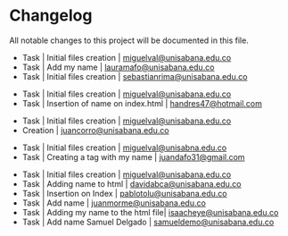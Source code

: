 # Changelog

All notable changes to this project will be documented in this file.

* Task | Initial files creation | miguelval@unisabana.edu.co
* Task | Add my name | lauramafo@unisabana.edu.co
* Task | Initial files creation | sebastianrima@unisabana.edu.co
- Task | Initial files creation | miguelval@unisabana.edu.co
- Task | Insertion of name on index.html | handres47@hotmail.com
* Task | Initial files creation | miguelval@unisabana.edu.co
* Creation | juancorro@unisabana.edu.co
- Task | Initial files creation | miguelval@unisabna.edu.co
- Task | Creating a tag with my name | juandafo31@gmail.com
* Task | Initial files creation | miguelval@unisabana.edu.co
* Task | Adding name to html | davidabca@unisabana.edu.co
* Task | Insertion on Index | pablotolu@unisabana.edu.co
* Task | Add name | juanmorme@unisabana.edu.co
* Task | Adding my name to the html file| isaacheye@unisabana.edu.co
* Task | Add name Samuel Delgado | samueldemo@unisabana.edu.co